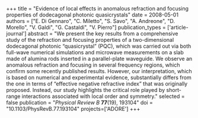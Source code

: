 +++
title = "Evidence of local effects in anomalous refraction and focusing properties of dodecagonal photonic quasicrystals"
date = 2008-05-01
authors = ["E. Di Gennaro", "C. Miletto", "S. Savo", "A. Andreone", "D. Morello", "V. Galdi", "G. Castaldi", "V. Pierro"]
publication_types = ['article-journal']
abstract = "We present the key results from a comprehensive study of the refraction and focusing properties of a two-dimensional dodecagonal photonic “quasicrystal” (PQC), which was carried out via both full-wave numerical simulations and microwave measurements on a slab made of alumina rods inserted in a parallel-plate waveguide. We observe an anomalous refraction and focusing in several frequency regions, which confirm some recently published results. However, our interpretation, which is based on numerical and experimental evidence, substantially differs from the one in terms of “effective negative refractive index” that was originally proposed. Instead, our study highlights the critical role played by short-range interactions associated with local order and symmetry."
selected = false
publication = "*Physical Review B* **77**(19), 193104"
doi = "10.1103/PhysRevB.77.193104"
projects=['ADORE']
+++
